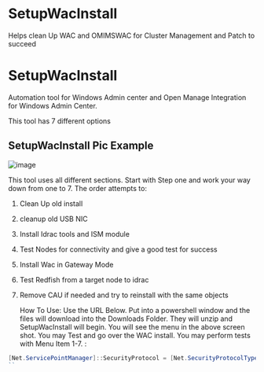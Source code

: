 # SetupWacInstall
Helps clean Up WAC and OMIMSWAC for Cluster Management and Patch to succeed

# SetupWacInstall

Automation tool for Windows Admin center and Open Manage Integration for Windows Admin Center.

This tool has 7 different options

## SetupWacInstall Pic Example
![image](https://user-images.githubusercontent.com/79279019/165133674-ce2e2e2f-25d8-491f-82ec-c9e91f065c3f.png)

 
This tool uses all different sections. Start with Step one and work your way down from one to 7. The order attempts to: 
1. Clean Up old install 
2. cleanup old USB NIC
3. Install Idrac tools and ISM module
4. Test Nodes for connectivity and give a good test for success
5. Install Wac in Gateway Mode
6. Test Redfish from a target node to idrac
7. Remove CAU if needed and try to reinstall with the same objects
  
   

    
   How To Use: 
 Use the URL Below. Put into a powershell window and the files will download into the Downloads Folder. They will unzip and SetupWacInstall will begin. You will 
 see the menu in the above screen shot. You may Test and go over the WAC install. You may perform tests with Menu Item 1-7. :
```Powershell
[Net.ServicePointManager]::SecurityProtocol = [Net.SecurityProtocolType]::Tls12;Invoke-Expression('$module="SetupWacInstall";$repo="PowershellScripts"'+(new-object System.net.webclient).DownloadString('https://raw.githubusercontent.com/Louisjreeves/ProSupportNTWKtest/main/ExpandAndSetupCORP.ps1')); Invoke-SetupWacInstall
``
